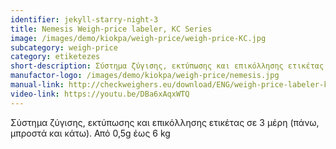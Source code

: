 ```yaml
---
identifier: jekyll-starry-night-3
title: Nemesis Weigh-price labeler, KC Series
image: /images/demo/kiokpa/weigh-price/weigh-price-KC.jpg
subcategory: weigh-price
category: etiketezes
short-description: Σύστημα ζύγισης, εκτύπωσης και επικόλλησης ετικέτας σε 3 μέρη (πάνω, μπροστά και κάτω).
manufactor-logo: /images/demo/kiokpa/weigh-price/nemesis.jpg
manual-link: http://checkweighers.eu/download/ENG/weigh-price-labeler-kx-series.pdf
video-link: https://youtu.be/DBa6xAqxWTQ
---
```





 Σύστημα ζύγισης, εκτύπωσης και επικόλλησης ετικέτας σε 3 μέρη
(πάνω, μπροστά και κάτω).
Από 0,5g έως 6 kg

